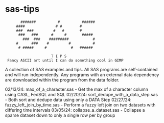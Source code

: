 # sas-tips

           #######          #          ######
         ####              # #        #   
         ###  ###         #   #       #      
          ###   ###      #     #       #####
            ###  ###    #########           #
         #      ###    #         #          # 
          # #####     #           #   ######  
                        
                         T I P S 
     Fancy ASCII art until I can do something cool in GIMP

A collection of SAS examples and tips. All SAS programs are self-contained and will run independently. 
Any programs with an external data dependency are downloaded within the program from the data folder.

02/13/24: max_of_a_character.sas - Get the max of a character column using CASL, FedSQL and SQL
02/20/24: sort_dedupe_with_a_data_step.sas - Both sort and dedupe data using only a DATA Step
02/27/24: fuzzy_left_join_by_time.sas - Perform a fuzzy left join on two datasets with differing time intervals
03/05/24: collapse_a_dataset.sas - Collapse a sparse dataset down to only a single row per by group
